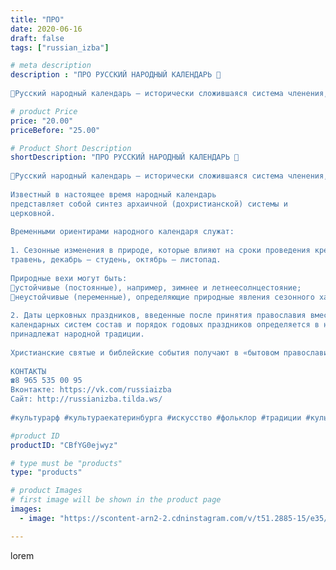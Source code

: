 ```yaml
---
title: "ПРО"
date: 2020-06-16
draft: false
tags: ["russian_izba"]

# meta description
description : "ПРО РУССКИЙ НАРОДНЫЙ КАЛЕНДАРЬ 📅
⠀
🌿Русский народный календарь – исторически сложившаяся система членения, счета и регламентации годового времени. Это сложн"

# product Price
price: "20.00"
priceBefore: "25.00"

# Product Short Description
shortDescription: "ПРО РУССКИЙ НАРОДНЫЙ КАЛЕНДАРЬ 📅
⠀
🌿Русский народный календарь – исторически сложившаяся система членения, счета и регламентации годового времени. Это сложное многоуровневое явление, сформировавшееся в результате длительного исторического развития.
⠀
Известный в настоящее время народный календарь
представляет собой синтез архаичной (дохристианской) системы и
церковной.
⠀
Временными ориентирами народного календаря служат:
⠀
1. Сезонные изменения в природе, которые влияют на сроки проведения крестьянских работ. Косвенно об этом свидетельствуют древнерусские названия месяцев, например, май когда-то назывался
травень, декабрь – студень, октябрь – листопад.
⠀
Природные вехи могут быть:
🌾устойчивые (постоянные), например, зимнее и летнеесолнцестояние;
🌾неустойчивые (переменные), определяющие природные явления сезонного характера – листопад, снегопад, появление первой зелени и др.
⠀
2. Даты церковных праздников, введенные после принятия православия вместе с христианским календарем. Вследствие такого симбиоза двух
календарных систем состав и порядок годовых праздников определяется в народной культуре христианским календарем, а осмысление и интерпретация временных периодов и конкретных дат
принадлежат народной традиции.
⠀
Христианские святые и библейские события получают в «бытовом православии» характерную для крестьянского мировоззрения конкретность. Образы христианских святых берут на себя функции помощников в труде земледельца, а к их именам прикрепляются различные прозвища, отражающие многолетние наблюдения за сезонными природными изменениями.
⠀
КОНТАКТЫ
☎8 965 535 00 95
Вконтакте: https://vk.com/russiaizba
Сайт: http://russianizba.tilda.ws/
⠀
#культурарф #культураекатеринбурга #искусство #фольклор #традиции #культура #этностиль #этнос #традиционнаяодежда #Россия #этнография #хоровод #вечерка #народныезабывы #фольклорныйансамбль #екатеринбург #лучшедома #оставайсядома #дома"

#product ID
productID: "CBfYG0ejwyz"

# type must be "products"
type: "products"

# product Images
# first image will be shown in the product page
images:
  - image: "https://scontent-arn2-2.cdninstagram.com/v/t51.2885-15/e35/103705065_2568708356702840_5159282565787933619_n.jpg?_nc_ht=scontent-arn2-2.cdninstagram.com&_nc_cat=108&_nc_ohc=7PF5cvcnGmgAX-KkhZM&tp=1&oh=0fde71edce5254e39fa52eab584d40be&oe=604F08D3&ig_cache_key=MjMzMjY4OTE1Mzc4MTU5OTQxMQ%3D%3D.2"

---
```

lorem
